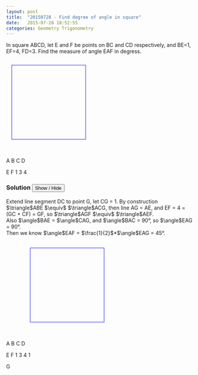 ```yaml
---
layout: post
title:  "20150728 - Find degree of angle in square"
date:   2015-07-28 18:52:55
categories: Geometry Trigonometry
---
```


In square ABCD, let E and F be points on BC and CD respectively, and BE=1, EF=4, FD=3. Find the measure of angle EAF in degress.

<svg width="250" height="250">
  <rect x="15" y="15" width="200" height="200" style="fill:none;stroke:blue;stroke-width:1"/>

  <text x="4" y="15" fill="blue">A</text>
  <text x="214" y="15" fill="blue">B</text>
  <text x="214" y="222" fill="blue">C</text>
  <text x="4" y="222" fill="blue">D</text>

  <text x="214" y="70" fill="red">E</text>
  <text x="130" y="230" fill="red">F</text>
  <text x="215" y="45" fill="blue">1</text>
  <text x="90" y="230" fill="blue">3</text>
  <text x="170" y="165" fill="blue">4</text>


  <line x1="15" y1="15" x2="214" y2="60" style="stroke:rgb(255,0,0);stroke-width:1"/>
  <line x1="214" y1="60" x2="116" y2="214" style="stroke:rgb(255,0,0);stroke-width:1"/>
  <line x1="15" y1="15" x2="116" y2="214" style="stroke:rgb(255,0,0);stroke-width:1"/>
  
</svg>


### Solution <button>Show / Hide</button>

<solution>
Extend line segment DC to point G, let CG = 1. By construction $\triangle$ABE $\equiv$ $\triangle$ACG, then line AG = AE, and EF = 4 = (GC + CF) = GF, so $\triangle$AGF $\equiv$ $\triangle$AEF. <br>
Also $\angle$BAE = $\angle$CAG, and $\angle$BAC = 90&deg;, so $\angle$EAG = 90&deg;. <br>
Then we know $\angle$EAF = $\frac{1}{2}$*$\angle$EAG = 45&deg;.
<br><br>
<svg width="350" height="250">
  <rect x="65" y="15" width="200" height="200" style="fill:none;stroke:blue;stroke-width:1"/>

  <text x="64" y="15" fill="blue">A</text>
  <text x="274" y="15" fill="blue">B</text>
  <text x="64" y="230" fill="blue">C</text>
  <text x="274" y="222" fill="blue">D</text>

  <text x="274" y="70" fill="red">E</text>
  <text x="170" y="230" fill="red">F</text>
  <text x="271" y="45" fill="blue">1</text>
  <text x="130" y="230" fill="blue">3</text>
  <text x="205" y="150" fill="blue">4</text>
  <text x="30" y="230" fill="green">1</text>

  <line x1="65" y1="15" x2="264" y2="60" style="stroke:rgb(255,0,0);stroke-width:1"/>
  <line x1="264" y1="60" x2="176" y2="214" style="stroke:rgb(255,0,0);stroke-width:1"/>
  <line x1="65" y1="15" x2="176" y2="214" style="stroke:rgb(255,0,0);stroke-width:1"/>

  <text x="1" y="230" fill="green">G</text>
  <line x1="10" y1="214" x2="70" y2="214" style="stroke:rgb(0,255,0);stroke-width:1"/>
  <line x1="10" y1="214" x2="65" y2="15" style="stroke:rgb(0,255,0);stroke-width:1"/>
  
</svg>
</solution>

